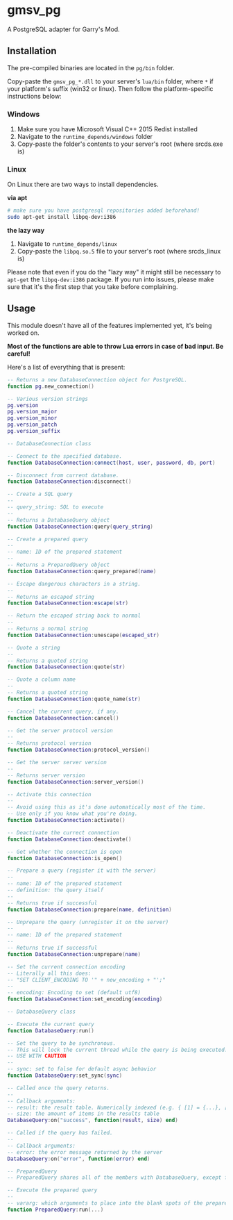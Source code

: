 # gmsv_pg
A PostgreSQL adapter for Garry's Mod.

## Installation
The pre-compiled binaries are located in the `pg/bin` folder.

Copy-paste the `gmsv_pg_*.dll` to your server's `lua/bin` folder, where `*` if your platform's suffix (win32 or linux). Then follow the platform-specific instructions below:

### Windows
1. Make sure you have Microsoft Visual C++ 2015 Redist installed
2. Navigate to the `runtime_depends/windows` folder
3. Copy-paste the folder's contents to your server's root (where srcds.exe is)

### Linux
On Linux there are two ways to install dependencies.

**via apt**
```sh
# make sure you have postgresql repositories added beforehand!
sudo apt-get install libpq-dev:i386
```

**the lazy way**
1. Navigate to `runtime_depends/linux`
2. Copy-paste the `libpq.so.5` file to your server's root (where srcds_linux is)

Please note that even if you do the "lazy way" it might still be necessary to `apt-get` the `libpq-dev:i386` package. If you run into issues, please make sure that it's the first step that you take before complaining.

## Usage
This module doesn't have all of the features implemented yet, it's being worked on.

**Most of the functions are able to throw Lua errors in case of bad input. Be careful!**

Here's a list of everything that is present:

```lua
-- Returns a new DatabaseConnection object for PostgreSQL.
function pg.new_connection()

-- Various version strings
pg.version
pg.version_major
pg.version_minor
pg.version_patch
pg.version_suffix

-- DatabaseConnection class

-- Connect to the specified database.
function DatabaseConnection:connect(host, user, password, db, port)

-- Disconnect from current database.
function DatabaseConnection:disconnect()

-- Create a SQL query
--
-- query_string: SQL to execute
--
-- Returns a DatabaseQuery object
function DatabaseConnection:query(query_string)

-- Create a prepared query
--
-- name: ID of the prepared statement
--
-- Returns a PreparedQuery object
function DatabaseConnection:query_prepared(name)

-- Escape dangerous characters in a string.
--
-- Returns an escaped string
function DatabaseConnection:escape(str)

-- Return the escaped string back to normal
--
-- Returns a normal string
function DatabaseConnection:unescape(escaped_str)

-- Quote a string
--
-- Returns a quoted string
function DatabaseConnection:quote(str)

-- Quote a column name
--
-- Returns a quoted string
function DatabaseConnection:quote_name(str)

-- Cancel the current query, if any.
function DatabaseConnection:cancel()

-- Get the server protocol version
--
-- Returns protocol version
function DatabaseConnection:protocol_version()

-- Get the server server version
--
-- Returns server version
function DatabaseConnection:server_version()

-- Activate this connection
--
-- Avoid using this as it's done automatically most of the time.
-- Use only if you know what you're doing.
function DatabaseConnection:activate()

-- Deactivate the currect connection
function DatabaseConnection:deactivate()

-- Get whether the connection is open
function DatabaseConnection:is_open()

-- Prepare a query (register it with the server)
--
-- name: ID of the prepared statement
-- definition: the query itself
--
-- Returns true if successful
function DatabaseConnection:prepare(name, definition)

-- Unprepare the query (unregister it on the server)
--
-- name: ID of the prepared statement
--
-- Returns true if successful
function DatabaseConnection:unprepare(name)

-- Set the current connection encoding
-- Literally all this does:
-- "SET CLIENT_ENCODING TO '" + new_encoding + "';"
--
-- encoding: Encoding to set (default utf8)
function DatabaseConnection:set_encoding(encoding)

-- DatabaseQuery class

-- Execute the current query
function DatabaseQuery:run()

-- Set the query to be synchronous.
-- This will lock the current thread while the query is being executed.
-- USE WITH CAUTION
--
-- sync: set to false for default async behavior
function DatabaseQuery:set_sync(sync)

-- Called once the query returns.
--
-- Callback arguments:
-- result: the result table. Numerically indexed (e.g. { [1] = {...}, [2] = {...} })
-- size: the amount of items in the results table
DatabaseQuery:on("success", function(result, size) end)

-- Called if the query has failed.
--
-- Callback arguments:
-- error: the error message returned by the server
DatabaseQuery:on("error", function(error) end)

-- PreparedQuery
-- PreparedQuery shares all of the members with DatabaseQuery, except for #run:

-- Execute the prepared query
--
-- vararg: which arguments to place into the blank spots of the prepared query.
function PreparedQuery:run(...)
```
